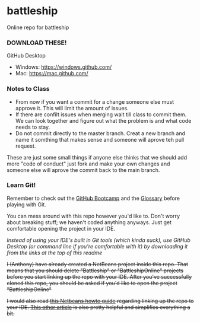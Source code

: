 # battleship
Online repo for battleship

### DOWNLOAD THESE! ###

GitHub Desktop  

* Windows: https://windows.github.com/
* Mac: https://mac.github.com/

### Notes to Class ###

* From now if you want a commit for a change someone else must approve it. This will limit the amount of issues.
* If there are confilt issues when merging wait till class to commit them. We can look together and figure out what the problem   is and what code needs to stay.
* Do not commit directly to the master branch. Creat a new branch and name it somthing that makes sense and someone will aprove teh pull request.

These are just some small things if anyone else thinks that we should add more "code of conduct" just fork and make your own changes and someone else will aprove the commit back to the main branch.

### Learn Git! ###

Remember to check out the [GitHub Bootcamp](https://help.github.com/categories/bootcamp/) and the [Glossary](https://help.github.com/articles/github-glossary/) before playing with Git.

You can mess around with this repo however you'd like to. Don't worry about breaking stuff; we haven't coded anything anyways. Just get comfortable opening the project in your IDE. 

*Instead of using your IDE's built in Git tools (which kinda suck), use GitHub Desktop (or command line if you're comfortable with it) by downloading it from the links at the top of this readme*

~~I (Anthony) have already created a NetBeans project inside this repo. That means that you should delete "Battleship" or "BattleshipOnline" projects before you start linking up the repo with your IDE. After you've successfully cloned this repo, you should be asked if you'd like to open the project "BattleshipOnline"~~

~~I would also read [this Netbeans howto guide](https://netbeans.org/kb/docs/ide/git.html) regarding linking up the repo to your IDE. [This other article](https://github.com/benrbray/AdamBots-FIRST-2013-Robot-Code/wiki/How-To-Use-Git-&-Integrate-Git-With-NetBeans) is also pretty helpful and simplifies everything a bit.~~